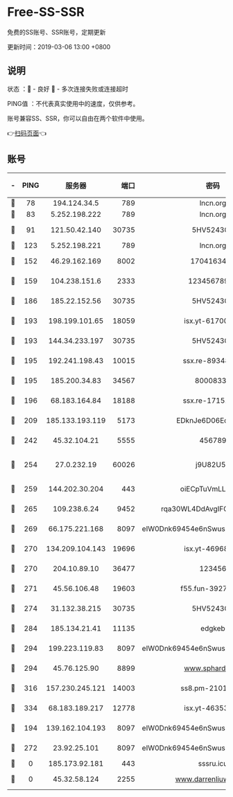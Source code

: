# Free-SS-SSR

免费的SS账号、SSR账号，定期更新

更新时间：2019-03-06 13:00 +0800

## 说明

状态     ：🙂 - 良好 🙁 - 多次连接失败或连接超时

PING值   ：不代表真实使用中的速度，仅供参考。

账号兼容SS、SSR，你可以自由在两个软件中使用。

👉[扫码页面](https://liesauer.github.io/free-ss-ssr.github.io/)👈

## 账号

|-|PING|服务器|端口|密码|加密方式|区域|
|:----:|:----:|:-----:|-----:|:----:|:----:|:----:|
|🙂|78|194.124.34.5|789|lncn.org|rc4|JP|
|🙂|83|5.252.198.222|789|lncn.org|rc4|JP|
|🙂|91|121.50.42.140|30735|5HV52430C|aes-256-cfb|JP|
|🙂|123|5.252.198.221|789|lncn.org|rc4|JP|
|🙂|152|46.29.162.169|8002|1704163453|aes-256-cfb|RU|
|🙂|159|104.238.151.6|2333|12345678900|aes-256-cfb|JP|
|🙂|186|185.22.152.56|30735|5HV52430C|aes-256-cfb|RU|
|🙂|193|198.199.101.65|18059|isx.yt-61700807|aes-256-cfb|US|
|🙂|193|144.34.233.197|30735|5HV52430C|aes-256-cfb|US|
|🙂|195|192.241.198.43|10015|ssx.re-89348250|aes-256-cfb|US|
|🙂|195|185.200.34.83|34567|80008331|aes-256-cfb|US|
|🙂|196|68.183.164.84|18188|ssx.re-17151822|aes-256-cfb|US|
|🙂|209|185.133.193.119|5173|EDknJe6D06EoWDaw|aes-256-cfb|US|
|🙂|242|45.32.104.21|5555|456789|aes-256-cfb|SG|
|🙂|254|27.0.232.19|60026|j9U82U53|xchacha20-ietf-poly1305|HK|
|🙂|259|144.202.30.204|443|oiECpTuVmLLxk4Ts|aes-256-cfb|US|
|🙂|265|109.238.6.24|9452|rqa30WL4DdAvgIFG6Fs3znzTa|aes-256-cfb|FR|
|🙂|269|66.175.221.168|8097|eIW0Dnk69454e6nSwuspv9DmS201tQ0D|aes-256-cfb|US|
|🙂|270|134.209.104.143|19696|isx.yt-46968452|aes-256-cfb|SG|
|🙂|270|204.10.89.10|36477|123456|aes-256-cfb|US|
|🙂|271|45.56.106.48|19603|f55.fun-39271360|aes-256-cfb|US|
|🙂|274|31.132.38.215|30735|5HV52430C|aes-256-cfb|US|
|🙂|284|185.134.21.41|11135|edgkeb|aes-256-cfb|GB|
|🙂|294|199.223.119.83|8097|eIW0Dnk69454e6nSwuspv9DmS201tQ0D|aes-256-cfb|US|
|🙂|294|45.76.125.90|8899|www.sphard.com|aes-256-cfb|JP|
|🙂|316|157.230.245.121|14003|ss8.pm-21010216|aes-256-cfb|SG|
|🙂|334|68.183.189.217|12778|isx.yt-46353039|aes-256-cfb|SG|
|🙂|194|139.162.104.193|8097|eIW0Dnk69454e6nSwuspv9DmS201tQ0D|aes-256-cfb|JP|
|🙂|272|23.92.25.101|8097|eIW0Dnk69454e6nSwuspv9DmS201tQ0D|aes-256-cfb|US|
|🙁|0|185.173.92.181|443|sssru.icu|rc4-md5|RU|
|🙁|0|45.32.58.124|2255|www.darrenliuwei.com|aes-256-cfb|JP|
